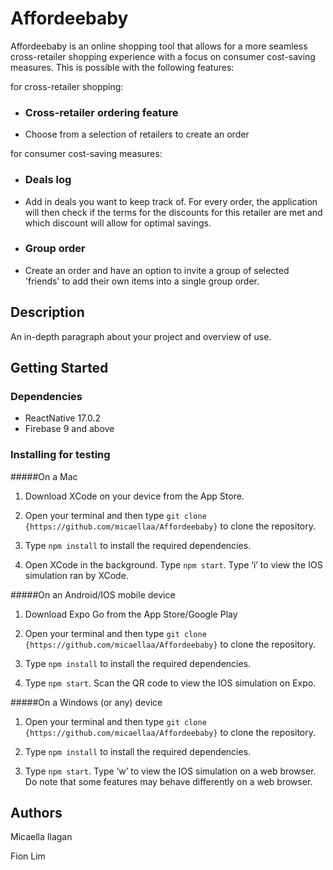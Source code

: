 # Affordeebaby

Affordeebaby is an online shopping tool that allows for a more seamless cross-retailer shopping experience with a focus on consumer cost-saving measures. This is possible with the following features:

for cross-retailer shopping:

- ### Cross-retailer ordering feature
- Choose from a selection of retailers to create an order

for consumer cost-saving measures:

- ### Deals log
- Add in deals you want to keep track of. For every order, the application will then check if the terms for the discounts for this retailer are met and which discount will allow for optimal savings.
- ### Group order
- Create an order and have an option to invite a group of selected 'friends' to add their own items into a single group order.

## Description

An in-depth paragraph about your project and overview of use.

## Getting Started

### Dependencies

- ReactNative 17.0.2
- Firebase 9 and above

### Installing for testing

#####On a Mac
1. Download XCode on your device from the App Store. 

2. Open your terminal and then type `git clone {https://github.com/micaellaa/Affordeebaby}` to clone the repository.

3. Type `npm install` to install the required dependencies.

4. Open XCode in the background. Type `npm start`. Type ‘i’ to view the IOS simulation ran by XCode.

#####On an Android/IOS mobile device
1. Download Expo Go from the App Store/Google Play

2. Open your terminal and then type `git clone {https://github.com/micaellaa/Affordeebaby}` to clone the repository.

3. Type `npm install` to install the required dependencies.

4. Type `npm start`. Scan the QR code to view the IOS simulation on Expo.

#####On a Windows (or any) device
1. Open your terminal and then type `git clone {https://github.com/micaellaa/Affordeebaby}` to clone the repository.

2. Type `npm install` to install the required dependencies.

3. Type `npm start`. Type ‘w’ to view the IOS simulation on a web browser. Do note that some features may behave differently on a web browser.



## Authors

Micaella Ilagan

Fion Lim

